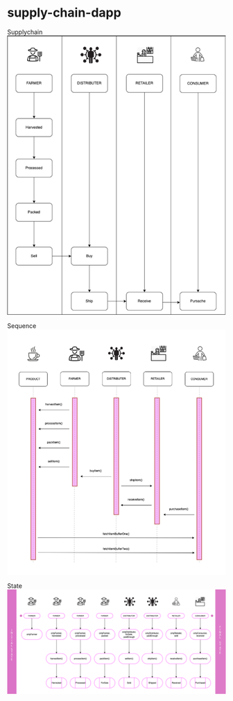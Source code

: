 # supply-chain-dapp

Supplychain<br>
![This is an image](./img/supplychain.png)

Sequence<br>
![This is an image](./img/sequence.png)

State<br>
![This is an image](./img/state.png)
 